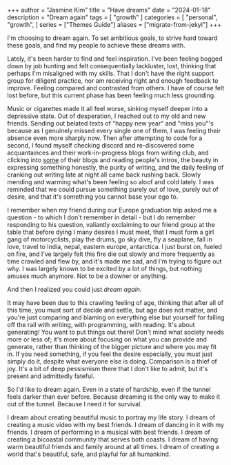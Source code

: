 +++
author = "Jasmine Kim"
title = "Have dreams"
date = "2024-01-18"
description = "Dream again"
tags = [
  "growth"
]
categories = [
  "personal",
  "growth",
]
series = ["Themes Guide"]
aliases = ["migrate-from-jekyl"]
+++

I'm choosing to dream again. To set ambitious goals, to strive hard toward these goals, and find my people to achieve these dreams with.

Lately, it's been harder to find and feel inspiration. I've been feeling bogged down by job hunting and felt consequentially lackluster, lost, thinking that perhaps I'm misaligned with my skills. That I don't have the right support group for diligent practice, nor am receiving right and enough feedback to improve. Feeling compared and contrasted from others. I have of course felt lost before, but this current phase has been feeling much less grounding.

Music or cigarettes made it all feel worse, sinking myself deeper into a depressive state. Out of desperation, I reached out to my old and new friends. Sending out belated texts of "happy new year" and "miss you"'s because as I genuinely missed every single one of them, I was feeling their absence even more sharply now. Then after attempting to code for a second, I found myself checking discord and re-discovered some acquantainces and their work-in-progress blogs from writing club, and clicking into [some](https://davidbieber.com/snippets/2023-07-31-pursue-your-dreams/) of their blogs and reading people's intros, the beauty in expressing something honestly, the purity of writing, and the daily feeling of cranking out writing late at night all came back rushing back. Slowly mending and warming what's been feeling so aloof and cold lately. I was reminded that we could pursue something purely out of love, purely out of desire, and that it's something you cannot base your ego to.

I remember when my friend during our Europe graduation trip asked me a question - to which I don't remember in detail - but I do remember responding to his question, valiantly exclaiming to our friend group at the table that before dying I many desires I must meet, that I must form a girl gang of motorcyclists, play the drums, go sky dive, fly a seaplane, fall in love, travel to india, nepal, eastern europe, antarctica. I just burst on, fueled on fire, and I've largely felt this fire die out slowly and more frequently as time crawled and flew by, and it's made me sad, and I'm trying to figure out why. I was largely known to be excited by a lot of things, but nothing amuses much anymore. Not to be a downer or anything. 

And then I realized you could just *dream again*. 

It may have been due to this crawling feeling of age, thinking that after all of this time, you must sort of decide and settle, but age does not matter, and you're just comparing and blaming on everything else but yourself for falling off the rail with writing, with programming, with reading. It's about generating! You want to put things out there! Don't mind what society needs more or less of; it's more about focusing on what you can provide and generate, rather than thinking of the bigger picture and where you may fit in. If you need something, if you feel the desire especially, you must just simply do it, despite what everyone else is doing. Comparison is a thief of joy. It's a bit of deep pessismism there that I don't like to admit, but it's present and admittedly fateful.

So I'd like to dream again. Even in a state of hardship, even if the tunnel feels darker than ever before. Because dreaming is the only way to make it out of the tunnel. Because I need it for survival. 

I dream about creating beautiful music to portray my life story.
I dream of creating a music video with my best friends. 
I dream of dancing in it with my friends. 
I dream of performing in a musical with best friends. 
I dream of creating a bicoastal community that serves both coasts. 
I dream of having warm beautiful friends and family around at all times. 
I dream of creating a world that's beautiful, safe, and playful for all humankind. 